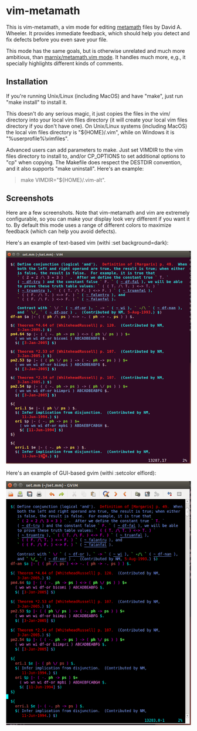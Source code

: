 # vim-metamath

This is vim-metamath, a vim mode for editing [metamath](http://metamath.org/)
files by David A. Wheeler.  It provides immediate feedback, which
should help you detect and fix defects before you even save your file.

This mode has the same goals, but is otherwise unrelated
and much more ambitious, than
[marnix/metamath.vim mode](https://github.com/marnix/metamath.vim).
It handles much more, e,g., it specially highlights different kinds of comments.

## Installation

If you're running Unix/Linux (including MacOS) and have "make",
just run "make install" to install it.

This doesn't do any serious magic, it just copies the files in the
vim/ directory into your local vim files directory
(it will create your local vim files directory if you don't have one).
On Unix/Linux systems (including MacOS) the local vim files directory
is "${HOME}/.vim", while on Windows it is "%userprofile%\vimfiles".

Advanced users can add parameters to make.
Just set VIMDIR to the vim files directory to install to, and/or
CP\_OPTIONS to set additional options to "cp" when copying.
The Makefile does respect the DESTDIR convention, and it also
supports "make uninstall".  Here's an example:

> make VIMDIR="${HOME}/.vim-alt".

## Screenshots

Here are a few screenshots.
Note that vim-metamath and vim are extremely configurable, so you
can make your display look very different if you want it to.
By default this mode uses a range of different colors to
maximize feedback (which can help you avoid defects).

Here's an example of text-based vim (withi :set background=dark):

![Vim metamath screenshot](https://github.com/david-a-wheeler/vim-metamath/blob/master/vim-metamath-screenshot.png)

Here's an example of GUI-based gvim (withi :setcolor elflord):

![GVim metamath screenshot](https://github.com/david-a-wheeler/vim-metamath/blob/master/gvim-metamath-elflord.png)
